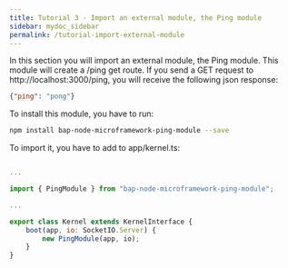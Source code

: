 ```yaml
---
title: Tutorial 3 - Import an external module, the Ping module
sidebar: mydoc_sidebar
permalink: /tutorial-import-external-module
---
```


In this section you will import an external module, the Ping module.
This module will create a /ping get route. If you send a GET request to
http://localhost:3000/ping, you will receive the following json response:

```json
{"ping": "pong"}
```

To install this module, you have to run:

```bash
npm install bap-node-microframework-ping-module --save
```

To import it, you have to add to app/kernel.ts:

```js

...

import { PingModule } from "bap-node-microframework-ping-module";

...

export class Kernel extends KernelInterface {
    boot(app, io: SocketIO.Server) {
        new PingModule(app, io);
    }
}
```
